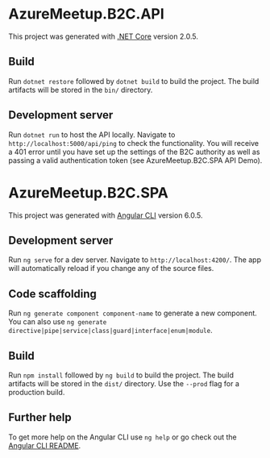 # AzureMeetup.B2C.API

This project was generated with [.NET Core](https://www.microsoft.com/net/learn/get-started/windows) version 2.0.5.

## Build

Run `dotnet restore` followed by `dotnet build` to build the project. The build artifacts will be stored in the `bin/` directory.

## Development server

Run `dotnet run` to host the API locally. Navigate to `http://localhost:5000/api/ping` to check the functionality. You will receive a 401 error until you have set up the settings of the B2C authority as well as passing a valid authentication token (see AzureMeetup.B2C.SPA API Demo).

# AzureMeetup.B2C.SPA

This project was generated with [Angular CLI](https://github.com/angular/angular-cli) version 6.0.5.

## Development server

Run `ng serve` for a dev server. Navigate to `http://localhost:4200/`. The app will automatically reload if you change any of the source files.

## Code scaffolding

Run `ng generate component component-name` to generate a new component. You can also use `ng generate directive|pipe|service|class|guard|interface|enum|module`.

## Build

Run `npm install` followed by `ng build` to build the project. The build artifacts will be stored in the `dist/` directory. Use the `--prod` flag for a production build.

## Further help

To get more help on the Angular CLI use `ng help` or go check out the [Angular CLI README](https://github.com/angular/angular-cli/blob/master/README.md).
